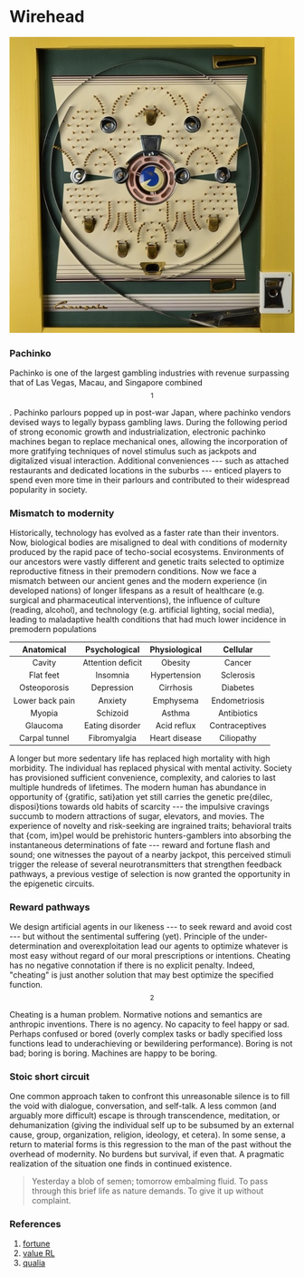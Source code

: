 # Wirehead


![pachinko machine](../assets/images/pachinko.jpg)

### Pachinko

Pachinko is one of the largest gambling industries with revenue surpassing that of Las Vegas, Macau, and Singapore combined$$^1$$. Pachinko parlours popped up in post-war Japan, where pachinko vendors devised ways to legally bypass gambling laws. During the following period of strong economic growth and industrialization, electronic pachinko machines began to replace mechanical ones, allowing the incorporation of more gratifying techniques of novel stimulus such as jackpots and digitalized visual interaction. Additional conveniences --- such as attached restaurants and dedicated locations in the suburbs --- enticed players to spend even more time in their parlours and contributed to their widespread popularity in society.

### Mismatch to modernity

Historically, technology has evolved as a faster rate than their inventors. Now, biological bodies are misaligned to deal with conditions of modernity produced by the rapid pace of techo-social ecosystems. Environments of our ancestors were vastly different and genetic traits selected to optimize reproductive fitness in their premodern conditions. Now we face a mismatch between our ancient genes and the modern  experience (in developed nations) of longer lifespans as a result of healthcare (e.g. surgical and pharmaceutical interventions), the influence of culture (reading, alcohol), and technology (e.g. artificial lighting, social media), leading to maladaptive health conditions that had much lower incidence in premodern populations

|   Anatomical    |   Psychological   | Physiological |    Cellular    |
| :-------------: | :---------------: | :-----------: | :------------: |
|     Cavity      | Attention deficit |    Obesity    |     Cancer     |
|    Flat feet    |     Insomnia      | Hypertension  |   Sclerosis    |
|  Osteoporosis   |    Depression     |   Cirrhosis   |    Diabetes    |
| Lower back pain |      Anxiety      |   Emphysema   | Endometriosis  |
|     Myopia      |     Schizoid      |    Asthma     |  Antibiotics   |
|    Glaucoma     |  Eating disorder  |  Acid reflux  | Contraceptives |
|  Carpal tunnel  |   Fibromyalgia    | Heart disease |   Ciliopathy   |


A longer but more sedentary life has replaced high mortality with high morbidity. The individual has replaced physical with mental activity. Society has provisioned sufficient convenience, complexity, and calories to last multiple hundreds of lifetimes. The modern human has abundance in opportunity of \{gratific, sati\}ation yet still carries the genetic pre\{dilec, disposi\}tions towards old habits of scarcity --- the impulsive cravings succumb to modern attractions of sugar, elevators, and movies. The experience of novelty and risk-seeking are ingrained traits; behavioral traits that \{com, im\}pel would be prehistoric hunters-gamblers into absorbing the instantaneous determinations of fate --- reward and fortune flash and sound; one witnesses the payout of a nearby jackpot, this perceived stimuli trigger the release of several neurotransmitters that strengthen feedback pathways, a previous vestige of selection is now granted the opportunity  in the epigenetic circuits.

### Reward pathways

We design artificial agents in our likeness --- to seek reward and avoid cost --- but without the sentimental suffering (yet). Principle of the under-determination and overexploitation lead our agents to optimize whatever is most easy without regard of our moral prescriptions or intentions. Cheating has no negative connotation if there is no explicit penalty. Indeed, "cheating" is just another solution that may best optimize the specified function.$$^2$$ Cheating is a human problem. Normative notions and semantics are anthropic inventions. There is no agency. No capacity to feel happy or sad. Perhaps confused or bored (overly complex tasks or badly specified loss functions lead to underachieving or bewildering performance). Boring is not bad; boring is boring. Machines are happy to be boring.


### Stoic short circuit

One common approach taken to confront this unreasonable silence is to fill the void with dialogue, conversation, and self-talk. A less common (and arguably more difficult) escape is through transcendence, meditation, or dehumanization (giving the individual self up to be subsumed by an external cause, group, organization, religion, ideology, et cetera). In some sense, a return to material forms is this regression to the man of the past without the overhead of modernity. No burdens but survival, if even that. A pragmatic realization of the situation one finds in continued existence.

> Yesterday a blob of semen; tomorrow embalming fluid. To pass through this brief life as nature demands. To give it up without complaint.


### References

1. [fortune](http://fortune.com/2017/01/30/pachinko-japan-gambling-casinos-economy/)
3. [value RL](https://arxiv.org/abs/1605.03143)
2. [qualia](https://qualiacomputing.com/2016/08/20/wireheading_done_right/)
